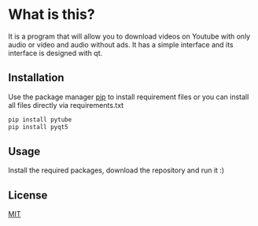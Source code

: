 # What is this?

It is a program that will allow you to download videos on Youtube with only audio or video and audio without ads. It has
a simple interface and its interface is designed with qt.

## Installation

Use the package manager [pip](https://pip.pypa.io/en/stable/) to install requirement files or you can install all files
directly via requirements.txt

```bash
pip install pytube
pip install pyqt5
```

## Usage

Install the required packages, download the repository and run it :)


## License

[MIT](https://choosealicense.com/licenses/mit/)
